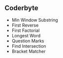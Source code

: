 ## Coderbyte

* Min Window Substring
* First Reverse
* First Factorial
* Longest Word
* Question Marks
* Find Intersection
* Bracket Matcher 
